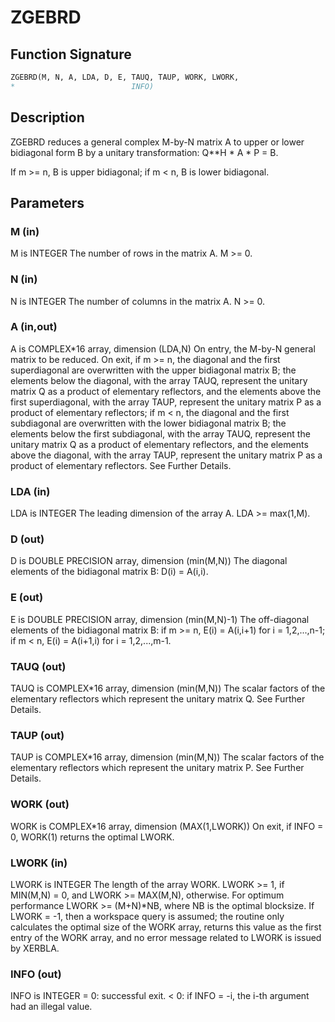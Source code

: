 # ZGEBRD

## Function Signature

```fortran
ZGEBRD(M, N, A, LDA, D, E, TAUQ, TAUP, WORK, LWORK,
*                          INFO)
```

## Description


 ZGEBRD reduces a general complex M-by-N matrix A to upper or lower
 bidiagonal form B by a unitary transformation: Q**H * A * P = B.

 If m >= n, B is upper bidiagonal; if m < n, B is lower bidiagonal.

## Parameters

### M (in)

M is INTEGER The number of rows in the matrix A. M >= 0.

### N (in)

N is INTEGER The number of columns in the matrix A. N >= 0.

### A (in,out)

A is COMPLEX*16 array, dimension (LDA,N) On entry, the M-by-N general matrix to be reduced. On exit, if m >= n, the diagonal and the first superdiagonal are overwritten with the upper bidiagonal matrix B; the elements below the diagonal, with the array TAUQ, represent the unitary matrix Q as a product of elementary reflectors, and the elements above the first superdiagonal, with the array TAUP, represent the unitary matrix P as a product of elementary reflectors; if m < n, the diagonal and the first subdiagonal are overwritten with the lower bidiagonal matrix B; the elements below the first subdiagonal, with the array TAUQ, represent the unitary matrix Q as a product of elementary reflectors, and the elements above the diagonal, with the array TAUP, represent the unitary matrix P as a product of elementary reflectors. See Further Details.

### LDA (in)

LDA is INTEGER The leading dimension of the array A. LDA >= max(1,M).

### D (out)

D is DOUBLE PRECISION array, dimension (min(M,N)) The diagonal elements of the bidiagonal matrix B: D(i) = A(i,i).

### E (out)

E is DOUBLE PRECISION array, dimension (min(M,N)-1) The off-diagonal elements of the bidiagonal matrix B: if m >= n, E(i) = A(i,i+1) for i = 1,2,...,n-1; if m < n, E(i) = A(i+1,i) for i = 1,2,...,m-1.

### TAUQ (out)

TAUQ is COMPLEX*16 array, dimension (min(M,N)) The scalar factors of the elementary reflectors which represent the unitary matrix Q. See Further Details.

### TAUP (out)

TAUP is COMPLEX*16 array, dimension (min(M,N)) The scalar factors of the elementary reflectors which represent the unitary matrix P. See Further Details.

### WORK (out)

WORK is COMPLEX*16 array, dimension (MAX(1,LWORK)) On exit, if INFO = 0, WORK(1) returns the optimal LWORK.

### LWORK (in)

LWORK is INTEGER The length of the array WORK. LWORK >= 1, if MIN(M,N) = 0, and LWORK >= MAX(M,N), otherwise. For optimum performance LWORK >= (M+N)*NB, where NB is the optimal blocksize. If LWORK = -1, then a workspace query is assumed; the routine only calculates the optimal size of the WORK array, returns this value as the first entry of the WORK array, and no error message related to LWORK is issued by XERBLA.

### INFO (out)

INFO is INTEGER = 0: successful exit. < 0: if INFO = -i, the i-th argument had an illegal value.

